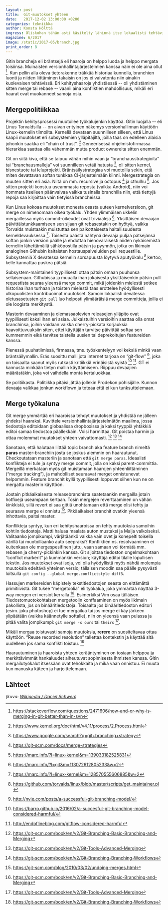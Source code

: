 ```yaml
---
layout: post
title:  Git-muutokset yhteen
date:   2017-12-02 13:00:00 +0200
categories: tekniikka
author: Konsta Hölttä
ingress: Oliskohan tähän asti käsitelty lähinnä itse lokaalisti tehtäviä git-taikatemppuja. Jokaisessa yli yhden hengen puuhassa jota kehitetään git-repositoryssä saa kanssakäydä muiden ihmisten kanssa. Jo GT:ssä 1/2017 esiteltiin git rebase, jolla sotkuhistorian muotoilee siistimmäksi kun töitänsä aikoo esitellä muille pull requestin tai git pushin muodossa. Monimutkaisemmissa ympäristöissä git merge on tarpeellinen.
magazine: 6/2017
image: /static/2017-05/branch.jpg
print_order: 8
---
```

Gitin brancheja eli bräntsejä eli haaroja on helppo luoda ja helppo mergata toisiinsa. Muinaisten versionhallintajärjestelmien kanssa näin ei ole aina ollut [^1]. Kun pellin alla oleva tietorakenne träkkää historiaa kunnolla, branchien luonti ja niiden liittäminen takaisin on jos ei vaivatonta niin ainakin kuolevaisen tehtävissä. Eri kehityshaaroja yhdistäessä -- oli yhdistäminen sitten merge tai rebase -- vaanii aina konfliktien mahdollisuus, mikäli eri haarat ovat muokanneet samoja osia.

## Mergepolitiikkaa

Projektin kehitysprosessi muotoilee työkalujenkin käyttöä. Gitin luojalla -- eli Linus Torvaldsilla -- on aivan erityinen näkemys versionhallinnan käyttöön Linux-kernelin tiimoilta. Kerneliä devataan suunnilleen silleen, että Linus kaapii muutokset eri subsystemien ylläpitäjiltä, joilla taas on edelleen alaisia johonkin saakka eli “chain of trust”. [^2] Geneerisessä ohjelmistofirmassa hierarkiaa saattaa olla vähemmän mutta product ownereita sitten enemmän.

Git on siitä kiva, että se taipuu vähän mihin vaan ja “branchausstrategioita” tai “branchausmalleja” voi suunnilleen vetää hatusta [^3], oli sitten kernel, bisnestuote tai leluprojekti. Bräntsäilystrategiaa voi muotoilla sekin, että miten devattavan softan tunkkaa CI-järjestelmään kiinni. Mergestrategia on muuten sitten eri asia. Niitä on mm. recursive ja octopus [^4] ja cthulhu [^5]. Jos sitten projekti koostuu useammasta reposta (vaikka Android), niin voi hommata itselleen päänvaivaa vaikka tusinalla branchilla niin, että tiettyjä repoja saa kirjoittaa vain tietyissä brancheissa.

Kun Linus kokoaa muutokset monesta osasta uuteen kernelversioon, git merge on nimenomaan oikea työkalu. Yhden ylimmäisen ukkelin mergaillessa myös commit-oikeudet ovat triviaaleja [^6]. Yksittäisen devaajan päivittäistunkkaamiseen sen sijaan git rebasestakin on hyötyä, vaikka Torvalds muistaakin muistuttaa sen paikottaisesta haitallisuudesta kerneldevauksessa [^7]. Toisesta päästä nähtynä devaaja puljaa pätsejänsä softan jonkin version päälle ja ehdottaa hienovaraisesti niiden nykäisemistä kerneliin lähettämällä sähköpostilla pätsin ja pyynnön, jotka on likimain analoginen Githubin kaltaisten hostauspalveluiden pull requestille. Subsystemiä X devatessa kernelin sorsapuusta löytyvä aputyökalu [^8] kertoo, kelle kannattaa puskea pätsiä.

Subsystem-maintaineri tyypillisesti ottaa pätsin omaan puuhunsa sellaisenaan. Githubissa ja muualla ihan jokaisesta yksittäisenkin pätsin pull requestista seuraa yleensä merge commit, mikä joidenkin mielestä sotkee historiaa ihan turhaan ja toisten mielestä taas erottelee hyödyllisesti ulkopuolisten kontribuoimat muutokset. Samoin lokaalisti devatessa oletusasetusten `git pull` luo helposti ylimääräisiä merge committeja, joilla ei ole loogista merkitystä.

Masterin devaaminen ja olemassaolevien releasejen ylläpito ovat tyypillisesti kaksi ihan eri asiaa. Julkaistuihin versioihin saattaa olla omat branchinsa, joihin voidaan vaikka cherry-pickata korjauksia haavoittuvuuksiin siten, ettei käyttäjän tarvitse päivittää softaa sen kummemmin eikä tarvitse taistella uusien tai deprekoitujen featureiden kanssa.

Pienessä puuhatiimissä, firmassa, tms. työskentelyyn voi keksiä minkä vaan bräntsäilymallin. Eräs suosittu malli jota internet tarjoaa on “git-flow” [^9], joka on toisaalta saanut myös rutkasti kritiikkiä erinäisistä syistä [^10] [^11]. GT ei kannusta minkään tietyn mallin käyttämiseen. Riippuu devaajien määrästäkin, joka voi vaihdella monta kertaluokkaa.

Se politiikasta. Politiikka pitäisi jättää jollekin Prodekon pöhisijälle. Kunnon devaaja valkkaa jonkun workflown ja toteaa että ei kun tunksuttelemaan.

## Merge työkaluna

Git merge ymmärtää eri haaroissa tehdyt muutokset ja yhdistää ne jälleen yhdeksi haaraksi. Kuvittele versionhallintajärjestelmätön maailma, jossa tiedostoja editoidaan globaalissa dropboxissa ja kaksi tyyppiä yhtäkkiä editoi samaa tiedostoa päällekkäin. Voisi harmittaa. Git poistaa harmin ja ottaa molemmat muutokset yhteen vaivattomasti. [^12] [^13] [^14]

Sanotaan, että halutaan liittää topic branch aka feature branch nimeltä **paras** master-branchiin josta se joskus aiemmin on haarautunut. Checkoutataan masteriin ja sanotaan että `git merge paras`. Ideaalisti konflikteja ei tule ja syntyy merge commit, jolla on kaksi parent-committia. Mergeillä merkataan myös git muistamaan haarojen yhteenliittäminen (“merge tracking”), ja mahdolliset seuraavat merget onnistunevat helpommin. Feature branchit kyllä tyypillisesti loppuvat siihen kun ne on mergattu masterin käyttöön.

Jostain pitkäaikaisesta releasebranchista saatetaankin mergailla jotain hotfixejä useampaan kertaan. Tosin mergejen reverttaaminen on vähän kinkkistä, sillä revert ei saa gittiä unohtamaan että merge olisi tehty ja seuraava merge ei onnistu [^15]. Pitkäaikaiset branchit ovatkin yleensä inhottavia, paitsi master.

Konflikteja syntyy, kun eri kehityshaaroissa on tehty muutoksia samoihin kohtiin tiedostoja. Matti haluaa maalata auton mustaksi ja Maija valkoiseksi. Valitaanko jompikumpi, värjätäänkö vaikka vain ovet ja konepelti toisella värillä tai muotoillaanko auto seepraksi? Konfliktien ns. resolvaaminen ei kuitenkaan ole mergespesifinen juttu, vaan samaan voi törmätä mm. rebasen ja cherry-pickinkin kanssa. Git sijoittaa tiedoston ongelmakohtaan “conflict markerit” ja kummankin version; käyttäjä editoi tilalle lopullisen tekstin. Jos muutokset ovat isoja, voi olla hyödyllistä myös nähdä molempia muutoksia edeltävä yhteinen versio; tällaisen moodin saa päälle pysyvästi loitsulla `git config --global merge.conflictstyle diff3`.

Hassujen markereiden käpistely tekstitiedostojen seasta on eittämättä primitiivistä. Git tukee “mergetoolia” eli työkalua, joka ymmärtää näyttää 3-way mergen eri versiot kerralla [^12]. Esimerkiksi Vim osaa tälläisen. Tiedostomuotokohtaisen mergetoolin konffaaminen on myös likimain pakollista, jos on binääritiedostoja. Toisaalta jos binääritiedoston editori (esim. joku photoshop) ei tue mergailua tai jos merge ei käy järkeen ylipäätään (vaikka käännetylle softalle), niin on yleensä vaan pulassa ja pitää valita jompikumpi: `git merge -s ours` tai `theirs` [^13].

Mikäli mergaa toistuvasti samoja muutoksia, **rerere** on suositeltavaa ottaa käyttöön. “Reuse recorded resolution” tallettaa kontekstin ja käyttää sitä uudelleen jos sama konflikti toistuu. [^14]

Haarautuminen ja haaroista yhteen kerääntyminen on tosiaan helppoa ja merkittävimmät hankaluudet aiheutuvat sopimisesta ihmisten kanssa. Gitin mergailutyökalut itsessään ovat tehokkaita ja mikä vaan onnistuu. Ei muuta kun manuska käteen ja harjoittelemaan.

## Lähteet

[^1]: <https://stackoverflow.com/questions/2471606/how-and-or-why-is-merging-in-git-better-than-in-svn>
[^2]: <https://www.kernel.org/doc/html/v4.11/process/2.Process.html>
[^3]: <https://www.google.com/search?q=git+branching+strategy>
[^4]: <https://git-scm.com/docs/merge-strategies>
[^5]: <https://marc.info/?l=linux-kernel&m=139033182525831>
[^6]: <https://marc.info/?l=git&m=113072612805233&w=2>
[^7]: <https://marc.info/?l=linux-kernel&m=128570555606885&w=2>
[^8]: <https://github.com/torvalds/linux/blob/master/scripts/get_maintainer.pl>
[^9]: <http://nvie.com/posts/a-successful-git-branching-model/>
[^10]: <https://barro.github.io/2016/02/a-succesful-git-branching-model-considered-harmful/>
[^11]: <http://endoflineblog.com/gitflow-considered-harmful>
[^12]: <https://git-scm.com/book/en/v2/Git-Branching-Basic-Branching-and-Merging>
[^13]: <https://git-scm.com/book/en/v2/Git-Tools-Advanced-Merging>
[^14]: <https://git-scm.com/book/en/v2/Git-Branching-Branching-Workflows>
[^15]: <https://git-scm.com/blog/2010/03/02/undoing-merges.html>
[^14]: <https://git-scm.com/blog/2010/03/08/rerere.html>

*(kuva: [Wikipedia / Daniel Schwen](https://en.wikipedia.org/wiki/File:CTA_loop_junction.jpg))*
